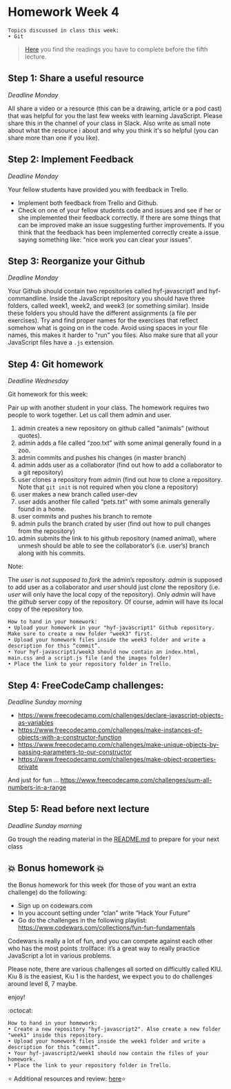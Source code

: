 # Homework Week 4

```
Topics discussed in class this week:
• Git
```

>[Here](/Week5/README.md) you find the readings you have to complete before the fifth lecture.

## Step 1: Share a useful resource

_Deadline Monday_

All share a video or a resource (this can be a drawing, article or a pod cast) that was helpful for you the last few weeks with learning JavaScript. Please share this in the channel of your class in Slack. Also write as small note about what the resource i about and why you think it's so helpful (you can share more than one if you like).

## Step 2: Implement Feedback

_Deadline Monday_

Your fellow students have provided you with feedback in Trello. 

- Implement both feedback from Trello and Github.
- Check on one of your fellow students code and issues and see if her or she implemented their feedback correctly. If there are some things that can be improved make an issue suggesting further improvements. If you think that the feedback has been implemented correctly create a issue saying something like: "nice work you can clear your issues".

## Step 3: Reorganize your Github 

_Deadline Monday_

Your Github should contain two repositories called hyf-javascript1 and hyf-commandline. Inside the JavaScript repository you should have three folders, called week1, week2, and week3 (or something similar). Inside these folders you should have the different assignments (a file per exercises). Try and find proper names for the exercises that reflect somehow what is going on in the code. Avoid using spaces in your file names, this makes it harder to "run" you files. Also make sure that all your JavaScript files have a `.js` extension.

## Step 4: Git homework

_Deadline Wednesday_

Git homework for this week:

Pair up with another student in your class. The homework requires two people to work together. Let us call them admin and user.

1. admin creates a new repository on github called “animals” (without quotes).
2. admin adds a file called “zoo.txt” with some animal generally found in a zoo.
3. admin commits and pushes his changes (in master branch)
4. admin adds user as a collaborator (find out how to add a collaborator to a git repository)
5. user clones a repository from admin (find out how to clone a repository. Note that `git init` is not required when you clone a repository)
6. user makes a new branch called user-dev
7. user adds another file called “pets.txt” with some animals generally found in a home.
8. user commits and pushes his branch to remote
9. admin pulls the branch crated by user (find out how to pull changes from the repository)
10. admin submits the link to his github repository (named animal), where unmesh should be able to see the collaborator’s (i.e. user’s) branch along with his commits.

Note:

The *user* is  *not supposed to fork* the admin’s repository. *admin* is supposed to add user as a collaborator and *user* should just *clone* the repository (i.e. *user* will only have the local copy of the repository). Only *admin* will have the *github* server copy of the repository. Of course, admin will have its local copy of the repository too.


```
How to hand in your homework:
• Upload your homework in your "hyf-javascript1" Github repository. Make sure to create a new folder "week3" first. 
• Upload your homework files inside the week3 folder and write a description for this “commit”.
• Your hyf-javascript1/week3 should now contain an index.html, main.css and a script.js file (and the images folder)
• Place the link to your repository folder in Trello.
```

## Step 4: **FreeCodeCamp challenges:**

_Deadline Sunday morning_

- https://www.freecodecamp.com/challenges/declare-javascript-objects-as-variables
- https://www.freecodecamp.com/challenges/make-instances-of-objects-with-a-constructor-function
- https://www.freecodecamp.com/challenges/make-unique-objects-by-passing-parameters-to-our-constructor
- https://www.freecodecamp.com/challenges/make-object-properties-private


And just for fun ... https://www.freecodecamp.com/challenges/sum-all-numbers-in-a-range

## Step 5: Read before next lecture

_Deadline Sunday morning_

Go trough the reading material in the [README.md](/Week4/README.md) to prepare for your next class

## :boom: Bonus homework :boom:
the Bonus homework for this week (for those of you want an extra challenge) do the following:

- Sign up on codewars.com
- In you account setting under “clan” write “Hack Your Future” 
- Go do the challenges in the following playlist: https://www.codewars.com/collections/fun-fun-fundamentals

Codewars is really a lot of fun, and you can compete against each other who has the most points :trollface:
it’s a great way to really practice JavaScript a lot in various problems.

Please note, there are various challenges all sorted on difficultly called KIU. Kiu 8 is the easiest, Kiu 1 is the hardest, we expect you to do challenges around level 8, 7 maybe.

enjoy!

:octocat: 
```
How to hand in your homework:
• Create a new repository "hyf-javascript2". Also create a new folder "week1" inside this repository. 
• Upload your homework files inside the week1 folder and write a description for this “commit”.
• Your hyf-javascript2/week1 should now contain the files of your homework.
• Place the link to your repository folder in Trello.
```

:star: Additional resources and review: [here](/Week3/REVIEW.md):star: